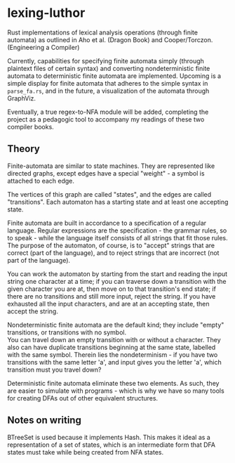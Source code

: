 # lexing-luthor
Rust implementations of lexical analysis operations (through finite automata) as outlined in Aho et al. (Dragon Book) and Cooper/Torczon. (Engineering a Compiler)

Currently, capabilities for specifying finite automata simply (through plaintext files of certain syntax) and converting nondeterministic finite automata to deterministic finite 
automata are implemented.  Upcoming is a simple display for finite automata that adheres to the simple syntax in `parse_fa.rs`, and in the future, a visualization of the automata through
GraphViz.

Eventually, a true regex-to-NFA module will be added, completing the project as a pedagogic tool to accompany my readings of these two compiler books.

## Theory

Finite-automata are similar to state machines.  They are represented like directed graphs, except edges have a special "weight" - a symbol is attached to each edge.

The vertices of this graph are called "states", and the edges are called "transitions". Each automaton has a starting state and at least one accepting state.  

Finite automata are built in accordance to a specification of a regular language.  Regular expressions are the specification - the grammar rules, so to speak -
while the language itself consists of all strings that fit those rules.  
The purpose of the automaton, of course, is to "accept" strings that are correct (part of the language), and to reject strings that are incorrect (not part of the language).

You can work the automaton by starting from the start and reading the input string one character at a time; if you can traverse down a transition with the given character you are at,
then move on to that transition's end state; if there are no transitions and still more input, reject the string.  If you have exhausted all the input characters, and are at an
accepting state, then accept the string.

Nondeterministic finite automata are the default kind; they include "empty" transitions, or transitions with no symbol.  
You can travel down an empty transition with or without a character.
They also can have duplicate transitions beginning at the same state, labelled with the same symbol.  Therein lies the nondeterminism - if you have two transitions with
the same letter 'a', and input gives you the letter 'a', which transition must you travel down?

Deterministic finite automata eliminate these two elements.  As such, they are easier to simulate with programs - 
which is why we have so many tools for creating DFAs out of other equivalent structures.

## Notes on writing

BTreeSet is used because it implements Hash.  This makes it ideal as a representation of a set of states, which is an intermediate form that DFA states must take while being created
from NFA states.

